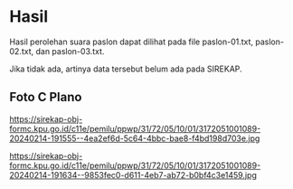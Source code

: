 # Hasil

Hasil perolehan suara paslon dapat dilihat pada file paslon-01.txt, paslon-02.txt, dan paslon-03.txt.

Jika tidak ada, artinya data tersebut belum ada pada SIREKAP.

## Foto C Plano

https://sirekap-obj-formc.kpu.go.id/c11e/pemilu/ppwp/31/72/05/10/01/3172051001089-20240214-191555--4ea2ef6d-5c64-4bbc-bae8-f4bd198d703e.jpg

https://sirekap-obj-formc.kpu.go.id/c11e/pemilu/ppwp/31/72/05/10/01/3172051001089-20240214-191634--9853fec0-d611-4eb7-ab72-b0bf4c3e1459.jpg
